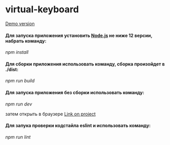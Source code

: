 # virtual-keyboard

[Demo version](https://paulwebdeveloper.github.io/virtual-keyboard/)

#### Для запуска приложения установить [Node.js](https://nodejs.org/en/) не ниже 12 версии, набрать команду:

  *npm install*

#### Для сборки приложения использовать команду, сборка произойдет в ./dist:

  *npm run build*

#### Для запуска приложения без сборки использовать команду:

  *npm run dev*

  затем открыть в браузере [Link on project](http://localhost:8080)

#### Для запука проверки кодстайла eslint и использовать команду:

  *npm run lint*
